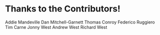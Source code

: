# Thanks to the Contributors!

Addie Mandeville
Dan Mitchell-Garnett
Thomas Conroy
Federico Ruggiero
Tim Carne
Jonny West
Andrew West
Richard West
